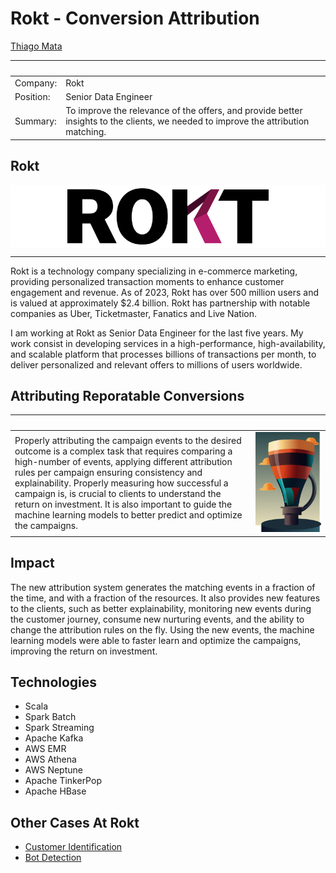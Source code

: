 # Rokt - Conversion Attribution

[Thiago Mata](./README.md)

| &nbsp;    | &nbsp;                                              |
|-----------|-----------------------------------------------------|
| Company:  | Rokt                                                |
| Position: | Senior Data Engineer                                |
| Summary:  | To improve the relevance of the offers, and provide better insights to the clients, we needed to improve the attribution matching. |

##  Rokt

<div style="background-color: white; display: flex; justify-content: center; align-items: center; height: 100px;">
<img src="./img/rokt.svg" style="height:90px;"/>
</div>

---

Rokt is a technology company specializing in e-commerce marketing, providing personalized transaction moments to enhance customer engagement and revenue. As of 2023, Rokt has over 500 million users and is valued at approximately $2.4 billion. Rokt has partnership with notable companies as Uber, Ticketmaster, Fanatics and Live Nation.

I am working at Rokt as Senior Data Engineer for the last five years. My work consist in developing services in a high-performance, high-availability, and scalable platform that processes billions of transactions per month, to deliver personalized and relevant offers to millions of users worldwide.

## Attributing Reporatable Conversions

| &nbsp; | &nbsp; |
|--------|--------|
| Properly attributing the campaign events to the desired outcome is a complex task that requires comparing a high-number of events, applying different attribution rules per campaign ensuring consistency and explainability. Properly measuring how successful a campaign is, is crucial to clients to understand the return on investment. It is also important to guide the machine learning models to better predict and optimize the campaigns. | <img width="1000px" src="./img/conversion.svg"> |

## Impact

The new attribution system generates the matching events in a fraction of the time, and with a fraction of the resources. It also provides new features to the clients, such as better explainability, monitoring new events during the customer journey, consume new nurturing events, and the ability to change the attribution rules on the fly. Using the new events, the machine learning models were able to faster learn and optimize the campaigns, improving the return on investment.

## Technologies

- Scala
- Spark Batch
- Spark Streaming
- Apache Kafka
- AWS EMR
- AWS Athena
- AWS Neptune
- Apache TinkerPop
- Apache HBase

## Other Cases At Rokt

- [Customer Identification](./rokt-identity.md)
- [Bot Detection](./rokt-bot-detection.md)